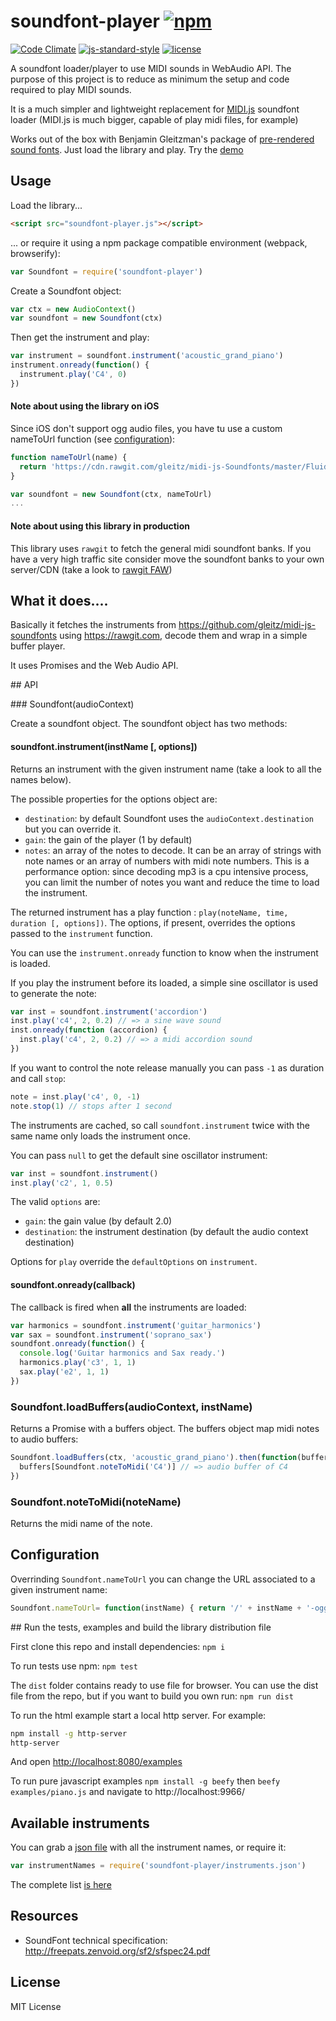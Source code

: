 # soundfont-player [![npm](https://img.shields.io/npm/v/soundfont-player.svg)](https://www.npmjs.com/package/soundfont-player)

[![Code Climate](https://codeclimate.com/github/danigb/soundfont-player/badges/gpa.svg)](https://codeclimate.com/github/danigb/soundfont-player) [![js-standard-style](https://img.shields.io/badge/code%20style-standard-brightgreen.svg?style=flat)](https://github.com/feross/standard) [![license](https://img.shields.io/npm/l/soundfont-player.svg)](https://www.npmjs.com/package/soundfont-player)

A soundfont loader/player to use MIDI sounds in WebAudio API.
The purpose of this project is to reduce as minimum the setup and code required
to play MIDI sounds.

It is a much simpler and lightweight replacement for [MIDI.js](https://github.com/mudcube/MIDI.js) soundfont loader (MIDI.js is much bigger, capable of play midi files, for example)

Works out of the box with Benjamin Gleitzman's package of
[pre-rendered sound fonts](https://github.com/gleitz/midi-js-soundfonts). Just load the library and play. Try the [demo](http://danigb.github.io/soundfont-player/#demo)

## Usage

Load the library...

```html
<script src="soundfont-player.js"></script>
```

... or require it using a npm package compatible environment (webpack, browserify):

```js
var Soundfont = require('soundfont-player')
```

Create a Soundfont object:

```js
var ctx = new AudioContext()
var soundfont = new Soundfont(ctx)
```

Then get the instrument and play:

```js
var instrument = soundfont.instrument('acoustic_grand_piano')
instrument.onready(function() {
  instrument.play('C4', 0)
})
```

#### Note about using the library on iOS

Since iOS don't support ogg audio files, you have tu use a custom nameToUrl function (see [configuration](https://github.com/danigb/soundfont-player#configuration)):

```js
function nameToUrl(name) {
  return 'https://cdn.rawgit.com/gleitz/midi-js-Soundfonts/master/FluidR3_GM/' + name + '-mp3.js'
}

var soundfont = new Soundfont(ctx, nameToUrl)
...
```

#### Note about using this library in production

This library uses `rawgit` to fetch the general midi soundfont banks. If you have a very high traffic site consider move the soundfont banks to your own server/CDN (take a look to [rawgit FAW](https://github.com/rgrove/rawgit/wiki/Frequently-Asked-Questions))

## What it does....

Basically it fetches the instruments from https://github.com/gleitz/midi-js-soundfonts using https://rawgit.com, decode them and wrap in a simple buffer player.

It uses Promises and the Web Audio API.

## API

### Soundfont(audioContext)

Create a soundfont object. The soundfont object has two methods:

#### soundfont.instrument(instName [, options])

Returns an instrument with the given instrument name (take a look to all the names below).

The possible properties for the options object are:

- `destination`: by default Soundfont uses the `audioContext.destination` but you can override it.
- `gain`: the gain of the player (1 by default)
- `notes`: an array of the notes to decode. It can be an array of strings with note names or an array of numbers with midi note numbers. This is a performance option: since decoding mp3 is a cpu intensive process, you can limit the number of notes you want and reduce the time to load the instrument.

The returned instrument has a play function : `play(noteName, time, duration [, options])`. The options, if present, overrides the options passed to the `instrument` function.

You can use the `instrument.onready` function to know when the instrument is loaded.

If you play the instrument before its loaded, a simple sine oscillator is used to generate the note:

```js
var inst = soundfont.instrument('accordion')
inst.play('c4', 2, 0.2) // => a sine wave sound
inst.onready(function (accordion) {
  inst.play('c4', 2, 0.2) // => a midi accordion sound
})
```

If you want to control the note release manually you can pass `-1` as duration and call `stop`:

```js
note = inst.play('c4', 0, -1)
note.stop(1) // stops after 1 second
```

The instruments are cached, so call `soundfont.instrument` twice with the same name only loads the instrument once.

You can pass `null` to get the default sine oscillator instrument:

```js
var inst = soundfont.instrument()
inst.play('c2', 1, 0.5)
```

The valid `options` are:

- `gain`: the gain value (by default 2.0)
- `destination`: the instrument destination (by default the audio context destination)

Options for `play` override the `defaultOptions` on `instrument`.

#### soundfont.onready(callback)

The callback is fired when __all__ the instruments are loaded:

```js
var harmonics = soundfont.instrument('guitar_harmonics')
var sax = soundfont.instrument('soprano_sax')
soundfont.onready(function() {
  console.log('Guitar harmonics and Sax ready.')
  harmonics.play('c3', 1, 1)
  sax.play('e2', 1, 1)
})
```

### Soundfont.loadBuffers(audioContext, instName)

Returns a Promise with a buffers object. The buffers object map midi notes to
audio buffers:

```js
Soundfont.loadBuffers(ctx, 'acoustic_grand_piano').then(function(buffers) {
  buffers[Soundfont.noteToMidi('C4')] // => audio buffer of C4
})
```

### Soundfont.noteToMidi(noteName)

Returns the midi name of the note.

## Configuration

Overrinding `Soundfont.nameToUrl` you can change the URL associated to a given instrument name:
```js
Soundfont.nameToUrl= function(instName) { return '/' + instName + '-ogg.js'; }
```


## Run the tests, examples and build the library distribution file

First clone this repo and install dependencies: `npm i`

To run tests use npm: `npm test`

The `dist` folder contains ready to use file for browser. You can use the dist file from the repo, but if you want to build you own run: `npm run dist`

To run the html example start a local http server. For example:

```bash
npm install -g http-server
http-server
```

And open [http://localhost:8080/examples](http://localhost:8080/examples)

To run pure javascript examples `npm install -g beefy` then `beefy examples/piano.js` and navigate to http://localhost:9966/


## Available instruments

You can grab a [json file](https://github.com/danigb/soundfont-player/blob/master/instruments.json) with all the instrument names, or require it:

```js
var instrumentNames = require('soundfont-player/instruments.json')
```

The complete list [is here](https://github.com/danigb/soundfont-player/blob/master/INSTRUMENTS.md)

## Resources

- SoundFont technical specification: http://freepats.zenvoid.org/sf2/sfspec24.pdf

## License

MIT License
